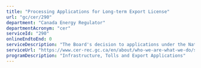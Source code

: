 ```yaml
---
title: "Processing Applications for Long-term Export License"
url: "gc/cer/290"
department: "Canada Energy Regulator"
departmentAcronym: "cer"
serviceId: "290"
onlineEndtoEnd: 0
serviceDescription: "The Board's decision to applications under the National Energy Board Act, Part VI for long-term export license. The Commission's decision to applications under the Canadian Energy Regulator Act, Part 7 for long-term export license."
serviceUrl: "https://www.cer-rec.gc.ca/en/about/who-we-are-what-we-do/service-standards/index.html"
programDescription: "Infrastructure, Tolls and Export Applications"
---
```

